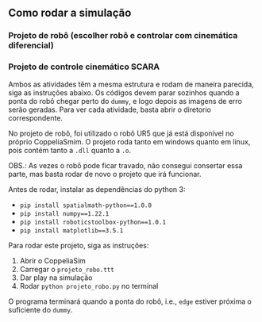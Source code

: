 ## Como rodar a simulação
### Projeto de robô (escolher robô e controlar com cinemática diferencial)
### Projeto de controle cinemático SCARA

Ambos as atividades têm a mesma estrutura e rodam de maneira parecida, siga as instruções abaixo.
Os códigos devem parar sozinhos quando a ponta do robô chegar perto do `dummy`, e logo depois as imagens de erro serão geradas. Para ver cada atividade, basta abrir o diretorio correspondente.

No projeto de robô, foi utilizado o robô UR5 que já está disponível no próprio CoppeliaSmim.
O projeto roda tanto em windows quanto em linux, pois contém tanto a `.dll` quanto a `.o`.

OBS.: As vezes o robô pode ficar travado, não consegui consertar essa parte, mas basta rodar de novo o projeto que irá funcionar.

Antes de rodar, instalar as dependências do python 3:
- `pip install spatialmath-python==1.0.0`
- `pip install numpy==1.22.1`
- `pip install roboticstoolbox-python==1.0.1`
- `pip install matplotlib==3.5.1`

Para rodar este projeto, siga as instruções:
1. Abrir o CoppeliaSim
2. Carregar o `projeto_robo.ttt`
3. Dar play na simulação
4. Rodar `python projeto_robo.py` no terminal

O programa terminará quando a ponta do robô, i.e., `edge` estiver próxima o suficiente do `dummy`.